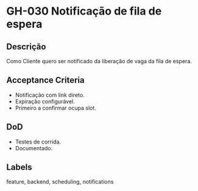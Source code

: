 <!--
ID: GH-030
Epic: Notifications
Phase: 4
-->

# GH-030 Notificação de fila de espera

## Descrição

Como Cliente quero ser notificado da liberação de vaga da fila de espera.

## Acceptance Criteria

- Notificação com link direto.
- Expiração configurável.
- Primeiro a confirmar ocupa slot.

## DoD

- Testes de corrida.
- Documentado.

## Labels

feature, backend, scheduling, notifications
